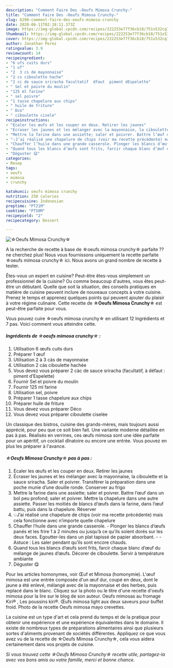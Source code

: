```yaml
---
description: "Comment Faire Des ☆Oeufs Mimosa Crunchy☆"
title: "Comment Faire Des ☆Oeufs Mimosa Crunchy☆"
slug: 6298-comment-faire-des-oeufs-mimosa-crunchy
date: 2020-06-11T02:18:11.373Z
image: https://img-global.cpcdn.com/recipes/222253e77f36cb18/751x532cq70/☆oeufs-mimosa-crunchy☆-photo-principale-de-la-recette.jpg
thumbnail: https://img-global.cpcdn.com/recipes/222253e77f36cb18/751x532cq70/☆oeufs-mimosa-crunchy☆-photo-principale-de-la-recette.jpg
cover: https://img-global.cpcdn.com/recipes/222253e77f36cb18/751x532cq70/☆oeufs-mimosa-crunchy☆-photo-principale-de-la-recette.jpg
author: Jonathan Perez
ratingvalue: 3.9
reviewcount: 14
recipeingredient:
- "6 ufs cuits durs"
- "1 uf"
- "2  3 cs de mayonnaise"
- "2 cs ciboulette hache"
- "2 cc de sauce sriracha facultatif  dfaut  piment dEspelette"
- " Sel et poivre du moulin"
- "125 ml farine"
- " sel poivre"
- "1 tasse chapelure aux chips"
- " huile de friture"
- " Dco"
- " ciboulette cisele"
recipeinstructions:
- "Ecaler les œufs et les couper en deux. Retirer les jaunes"
- "Écraser les jaunes et les mélanger avec la mayonnaise, la ciboulette et la sauce sriracha. Saler et poivrer. Transférer la préparation dans une poche munie d’une douille ronde. Conserver au frigo"
- "Mettre la farine dans une assiette; saler et poivrer. Battre l’œuf dans un bol peu profond; saler et poivrer. Mettre la chapelure dans une autre assiette. Passer les moitiés de blancs d’œufs dans la farine, dans l’œuf battu, puis dans la chapelure. Réserver"
- "💡J’ai réalisé une chapelure de chips (voir ma recette précédente) mais cela fonctionne avec n’importe quelle chapelure"
- "Chauffer l’huile dans une grande casserole. Plonger les blancs d’œufs panés et les frire 1 à 2 minutes ou jusqu’à ce qu’ils soient dorés sur les deux faces. Egoutter-les dans un plat tapissé de papier absorbant.   Astuce : Les saler pendant qu’ils sont encore chauds."
- "Quand tous les blancs d’œufs sont frits, farcir chaque blanc d’œuf du mélange de jaunes d’œufs. Décorer de ciboulette. Servir à température ambiante"
- "Déguster 😋"
categories:
- Resep
tags:
- oeufs
- mimosa
- crunchy

katakunci: oeufs mimosa crunchy 
nutrition: 250 calories
recipecuisine: Indonesian
preptime: "PT21M"
cooktime: "PT50M"
recipeyield: "2"
recipecategory: Dessert

---
```



![☆Oeufs Mimosa Crunchy☆](https://img-global.cpcdn.com/recipes/222253e77f36cb18/751x532cq70/☆oeufs-mimosa-crunchy☆-photo-principale-de-la-recette.jpg)

A la recherche de recette à base de ☆oeufs mimosa crunchy☆ parfaite ?? ne cherchez plus! Nous vous fournissons uniquement la recette parfaite ☆oeufs mimosa crunchy☆ ici. Nous avons un grand nombre de recette à tester.

Êtes-vous un expert en cuisine? Peut-être êtes-vous simplement un professionnel de la cuisine? Ou comme beaucoup d'autres, vous êtes peut-être un débutant. Quelle que soit la situation, des conseils pratiques en matière de cuisine peuvent inclure de nouveaux concepts à votre cuisine. Prenez le temps et apprenez quelques points qui peuvent ajouter du plaisir à votre régime culinaire. Cette recette de <strong> ☆Oeufs Mimosa Crunchy☆ </strong> est peut-être parfaite pour vous.

<!--inarticleads1-->

Vous pouvez cuire ☆oeufs mimosa crunchy☆ en utilisant 12 Ingrédients et 7 pas. Voici comment vous atteindre cette.

##### Ingrédients de ☆oeufs mimosa crunchy☆ :

1. Utilisation 6 œufs cuits durs
1. Préparer 1 œuf
1. Utilisation 2 à 3 càs de mayonnaise
1. Utilisation 2 càs ciboulette hachée
1. Vous devez vous préparer 2 càc de sauce sriracha (facultatif, à défaut : piment d’Espelette)
1. Fournir  Sel et poivre du moulin
1. Fournir 125 ml farine
1. Utilisation  sel, poivre
1. Préparer 1 tasse chapelure aux chips
1. Préparer  huile de friture
1. Vous devez vous préparer  Déco
1. Vous devez vous préparer  ciboulette ciselée


Un classique des bistros, cuisine des grands-mères, mais toujours aussi apprécié, pour peu que ce soit bien fait. Une variante moderne détaillée en pas à pas. Réalisés en verrines, ces œufs mimosa sont une idée parfaite pour un apéritif, un cocktail dînatoire ou encore une entrée. Vous pouvez en plus les préparer à l&#39;avance. 

<!--inarticleads2-->

##### ☆Oeufs Mimosa Crunchy☆ pas à pas :

1. Ecaler les œufs et les couper en deux. Retirer les jaunes
1. Écraser les jaunes et les mélanger avec la mayonnaise, la ciboulette et la sauce sriracha. Saler et poivrer. Transférer la préparation dans une poche munie d’une douille ronde. Conserver au frigo
1. Mettre la farine dans une assiette; saler et poivrer. Battre l’œuf dans un bol peu profond; saler et poivrer. Mettre la chapelure dans une autre assiette. Passer les moitiés de blancs d’œufs dans la farine, dans l’œuf battu, puis dans la chapelure. Réserver
1. 💡J’ai réalisé une chapelure de chips (voir ma recette précédente) mais cela fonctionne avec n’importe quelle chapelure
1. Chauffer l’huile dans une grande casserole. - Plonger les blancs d’œufs panés et les frire 1 à 2 minutes ou jusqu’à ce qu’ils soient dorés sur les deux faces. Egoutter-les dans un plat tapissé de papier absorbant.  -  - Astuce : Les saler pendant qu’ils sont encore chauds.
1. Quand tous les blancs d’œufs sont frits, farcir chaque blanc d’œuf du mélange de jaunes d’œufs. Décorer de ciboulette. Servir à température ambiante
1. Déguster 😋


Pour les articles homonymes, voir Œuf et Mimosa (homonymie). L&#39;œuf mimosa est une entrée composée d&#39;un œuf dur, coupé en deux, dont le jaune a été enlevé, mélangé avec de la mayonnaise et des herbes, puis replacé dans le blanc. Cliquez sur la photo ou le titre d&#39;une recette d&#39;oeufs mimosa pour la lire sur le blog de son auteur. Oeufs mimosas au fromage Kiri® , Les poussins kiri®. Œufs mimosa light aux deux saveurs pour buffet froid. Photo de la recette Oeufs mimosa mayo crevettes. 

<!--inarticleads1-->

<p>
La cuisine est un type d'art et cela prend du temps et de la pratique pour obtenir une expérience et une expérience équivalentes dans le domaine. Il existe de nombreux types de préparations alimentaires ainsi que plusieurs sortes d'aliments provenant de sociétés différentes. Appliquez ce que vous avez vu de la recette de ☆Oeufs Mimosa Crunchy☆, cela vous aidera certainement dans vos projets de cuisine.
</p>

<p>
<i>Si vous trouvez cette ☆Oeufs Mimosa Crunchy☆ recette utile, partagez-la avec vos bons amis ou votre famille, merci et bonne chance.</i>
</p>
